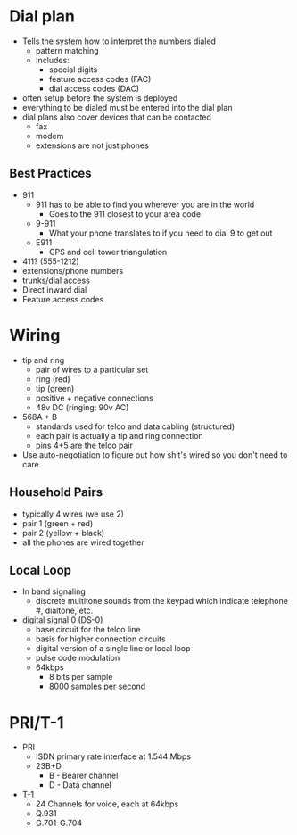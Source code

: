 # Dial plan

* Tells the system how to interpret the numbers dialed
	* pattern matching
	* Includes:
		* special digits
		* feature access codes (FAC)
		* dial access codes (DAC)
* often setup before the system is deployed
* everything to be dialed must be entered into the dial plan
* dial plans also cover devices that can be contacted
	* fax
	* modem
	* extensions are not just phones

## Best Practices

* 911
	* 911 has to be able to find you wherever you are in the world
		* Goes to the 911 closest to your area code
	* 9-911
		* What your phone translates to if you need to dial 9 to get out
	* E911
		* GPS and cell tower triangulation
* 411? (555-1212)
* extensions/phone numbers
* trunks/dial access
* Direct inward dial
* Feature access codes

# Wiring

* tip and ring 
	* pair of wires to a particular set 
	* ring (red)
	* tip (green)
	* positive + negative connections
	* 48v DC (ringing: 90v AC)
* 568A + B
	* standards used for telco and data cabling (structured)
	* each pair is actually a tip and ring connection
	* pins 4+5 are the telco pair
* Use auto-negotiation to figure out how shit's wired so you don't need to care

## Household Pairs

* typically 4 wires (we use 2)
* pair 1 (green + red)
* pair 2 (yellow + black)
* all the phones are wired together

## Local Loop

* In band signaling
	* discrete multitone sounds from the keypad which indicate telephone #, dialtone, etc.
* digital signal 0 (DS-0)
	* base circuit for the telco line
	* basis for higher connection circuits
	* digital version of a single line or local loop
	* pulse code modulation
	* 64kbps
		* 8 bits per sample
		* 8000 samples per second

# PRI/T-1

* PRI
	* ISDN primary rate interface at 1.544 Mbps
	* 23B+D
		* B - Bearer channel
		* D - Data channel
* T-1
	* 24 Channels for voice, each at 64kbps
	* Q.931
	* G.701-G.704